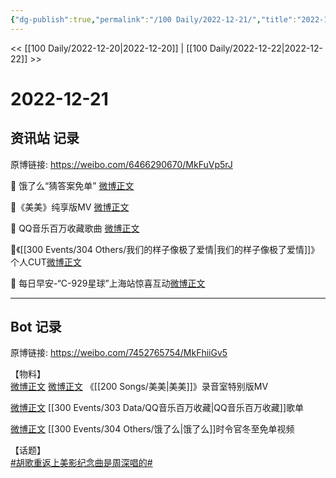 ```yaml
---
{"dg-publish":true,"permalink":"/100 Daily/2022-12-21/","title":"2022-12-21","created":"2022-12-23T12:10:15.000+08:00","updated":"2023-02-26T00:50:21.000+08:00"}
---
```



<< [[100 Daily/2022-12-20\|2022-12-20]] | [[100 Daily/2022-12-22\|2022-12-22]] >>

# 2022-12-21

## 资讯站 记录

原博链接: https://weibo.com/6466290670/MkFuVp5rJ

🌟 饿了么“猜答案免单” [微博正文](https://m.weibo.cn/6466290670/4849253279598278)

🌟《美美》纯享版MV [微博正文](https://m.weibo.cn/6466290670/4849132194236837)

🌟 QQ音乐百万收藏歌曲 [微博正文](https://m.weibo.cn/6466290670/4849143035461673)

🌟《[[300 Events/304 Others/我们的样子像极了爱情\|我们的样子像极了爱情]]》个人CUT[微博正文](https://m.weibo.cn/6466290670/4849253194929663)

🌟 每日早安-“C-929星球”上海站惊喜互动[微博正文](https://m.weibo.cn/6466290670/4849040338452856)

---
## Bot 记录

原博链接: https://weibo.com/7452765754/MkFhiiGv5

【物料】  
[微博正文](https://weibo.com/detail/4849121233735837) [微博正文](https://weibo.com/detail/4849120890063691) 《[[200 Songs/美美\|美美]]》录音室特别版MV

[微博正文](https://weibo.com/detail/4849130138243839) [[300 Events/303 Data/QQ音乐百万收藏\|QQ音乐百万收藏]]歌单

[微博正文](https://weibo.com/detail/4849249429498122) [[300 Events/304 Others/饿了么\|饿了么]]时令官冬至免单视频

【话题】  
[#胡歌重返上美影纪念曲是周深唱的#](https://s.weibo.com/weibo?q=%23%E8%83%A1%E6%AD%8C%E9%87%8D%E8%BF%94%E4%B8%8A%E7%BE%8E%E5%BD%B1%E7%BA%AA%E5%BF%B5%E6%9B%B2%E6%98%AF%E5%91%A8%E6%B7%B1%E5%94%B1%E7%9A%84%23)
